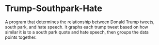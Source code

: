 # Trump-Southpark-Hate
A program that determines the relationship between Donald Trump tweets, south park, and hate speech.
It graphs each trump tweet based on how similar it is to a south park quote and hate speech, then groups the data points together.
